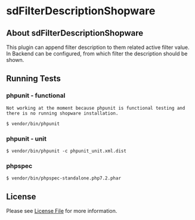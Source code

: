 # sdFilterDescriptionShopware

## About sdFilterDescriptionShopware

This plugin can append filter description to them related active filter value.
In Backend can be configured, from which filter the description should be shown.

## Running Tests

### phpunit - functional

    Not working at the moment because phpunit is functional testing and there is no running shopware installation.

    $ vendor/bin/phpunit
    
### phpunit - unit

    $ vendor/bin/phpunit -c phpunit_unit.xml.dist
    
### phpspec

    $ vendor/bin/phpspec-standalone.php7.2.phar

## License

Please see [License File](LICENSE) for more information.
